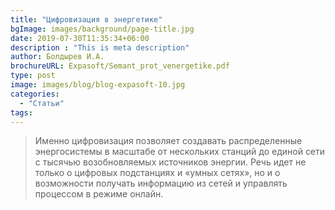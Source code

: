 ```yaml
---
title: "Цифровизация в энергетике"
bgImage: images/background/page-title.jpg
date: 2019-07-30T11:35:34+06:00
description : "This is meta description"
author: Болдырев И.А.
brochureURL: Expasoft/Semant_prot_venergetike.pdf
type: post
image: images/blog/blog-expasoft-10.jpg
categories: 
  - "Статьи"
tags:
---
```


> Именно цифровизация позволяет создавать распределенные энергосистемы в масштабе от нескольких станций до единой сети с тысячью возобновляемых источников энергии. Речь идет не только о цифровых подстанциях и «умных сетях», но и о возможности получать информацию из сетей и управлять процессом в режиме онлайн.